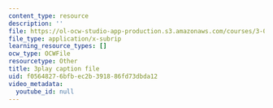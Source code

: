 ```yaml
---
content_type: resource
description: ''
file: https://ol-ocw-studio-app-production.s3.amazonaws.com/courses/3-091-introduction-to-solid-state-chemistry-fall-2018/f05648276bfbec2b391886fd73dbda12_DtTchZtor3g.srt
file_type: application/x-subrip
learning_resource_types: []
ocw_type: OCWFile
resourcetype: Other
title: 3play caption file
uid: f0564827-6bfb-ec2b-3918-86fd73dbda12
video_metadata:
  youtube_id: null
---
```


